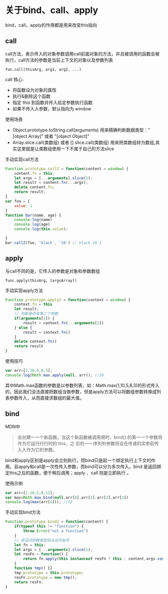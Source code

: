 # 关于bind、call、apply

bind，call，apply的作用都是用来改变this指向

## call

call方法，表示传入的对象参数调用call前面对象的方法，并且被调用的函数会被执行，call方法的参数是当前上下文的对象以及参数列表

`fun.call(thisArg, arg1, arg2, ...)`

call 核⼼:

- 将函数设为对象的属性
- 执⾏&删除这个函数
- 指定 this 到函数并传⼊给定参数执⾏函数
- 如果不传⼊入参数，默认指向为 window

使用场景

- Object.prototype.toString.call(arguments) 用来精确判断数据类型："[object Array]" 或者 "[object Object]"
- Array.slice.call(类数组) 或者 [].slice.call(类数组) 用来把类数组转为数组,其实这里就是让类数组使用一下不属于自己的方法slice

手动实现call方法

```javascript
Function.prototype.call2 = function(content = window) {
    content.fn = this;
    let args = [...arguments].slice(1);
    let result = content.fn(...args);
    delete content.fn;
    return result;
}
var foo = {
    value: 1
}
function bar(name, age) {
    console.log(name)
    console.log(age)
    console.log(this.value);

}
bar.call2(foo, 'black', '18') // black 18 1
```

## apply

与call不同的是，它传入的参数是对象和参数数组

`func.apply(thisArg, [argsArray])`

手动实现apply方法

```javascript
Function.prototype.apply2 = function(context = window) {
    context.fn = this
    let result;
    // 判断是否有第⼆个参数
    if(arguments[1]) {
        result = context.fn(...arguments[1])
    } else {
        result = context.fn()
    }
    delete context.fn()
    return result
}
```

使用技巧

```javascript
var arr=[1,10,5,8,3];
console.log(Math.max.apply(null, arr)); //10
```

其中Math.max函数的参数是以参数列表，如：Math.max(1,10,5,8,3)的形式传入的，因此我们没法直接把数组当做参数，但是apply方法可以将数组参数转换成列表参数传入，从而直接求数组的最大值。

## bind

MDN中
> 会创建⼀一个新函数。当这个新函数被调⽤用时，bind() 的第⼀一个参数将作为它运⾏行行时的 this，之 后的⼀一序列列参数将会在传递的实参前传⼊入作为它的参数。

bind和apply区别是apply会立刻执行，而bind只是起一个绑定执行上下文的作用。且apply和call是一次性传入参数，而bind可以分为多次传入。bind 是返回绑定this之后的函数，便于稍后调用；apply 、call 则是立即执行 。

使用示例

```javascript
var arr=[1,10,5,8,12];
var max=Math.max.bind(null,arr[0],arr[1],arr[2],arr[3])
console.log(max(arr[4])); //12
```

手动实现bind方法

```javascript
Function.prototype.bind2 = function(content) {
    if(typeof this != "function") {
        throw Error("not a function")
    }
    // 若没问参数类型则从这开始写
    let fn = this;
    let args = [...arguments].slice(1);
    let resFn = function() {
        return fn.apply(this instanceof resFn ? this : content,args.concat(...arguments) )
    }
    function tmp() {}
    tmp.prototype = this.prototype;
    resFn.prototype = new tmp();
    return resFn;
}
```
